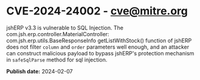 # CVE-2024-24002 - cve@mitre.org

jshERP v3.3 is vulnerable to SQL Injection. The com.jsh.erp.controller.MaterialController: com.jsh.erp.utils.BaseResponseInfo getListWithStock() function of jshERP does not filter `column` and `order` parameters well enough, and an attacker can construct malicious payload to bypass jshERP's protection mechanism in `safeSqlParse` method for sql injection.

**Publish date:** 2024-02-07
